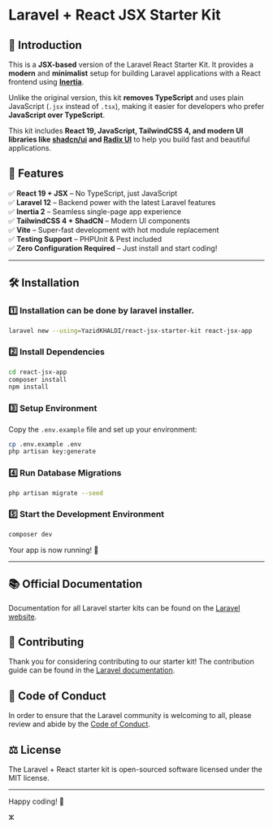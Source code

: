 # Laravel + React JSX Starter Kit  

## 🚀 Introduction  

This is a **JSX-based** version of the Laravel React Starter Kit. It provides a **modern** and **minimalist** setup for building Laravel applications with a React frontend using **[Inertia](https://inertiajs.com)**.  

Unlike the original version, this kit **removes TypeScript** and uses plain JavaScript (`.jsx` instead of `.tsx`), making it easier for developers who prefer **JavaScript over TypeScript**.  

This kit includes **React 19, JavaScript, TailwindCSS 4, and modern UI libraries like [shadcn/ui](https://ui.shadcn.com) and [Radix UI](https://www.radix-ui.com)** to help you build fast and beautiful applications.



## 🎯 Features  

✅ **React 19 + JSX** – No TypeScript, just JavaScript  
✅ **Laravel 12** – Backend power with the latest Laravel features  
✅ **Inertia 2** – Seamless single-page app experience  
✅ **TailwindCSS 4 + ShadCN** – Modern UI components  
✅ **Vite** – Super-fast development with hot module replacement  
✅ **Testing Support** – PHPUnit & Pest included  
✅ **Zero Configuration Required** – Just install and start coding!  

---

## 🛠 Installation  

### 1️⃣ **Installation can be done by laravel installer.**  
```bash
laravel new --using=YazidKHALDI/react-jsx-starter-kit react-jsx-app
````

### 2️⃣ **Install Dependencies**  
```bash
cd react-jsx-app
composer install
npm install
```
### 3️⃣ **Setup Environment**  
Copy the `.env.example` file and set up your environment:  
```bash
cp .env.example .env
php artisan key:generate
```

### 4️⃣ **Run Database Migrations**  
```bash
php artisan migrate --seed
```

### 5️⃣ **Start the Development Environment**
```bash
composer dev
```

Your app is now running! 🎉  

---

## 📚 Official Documentation

Documentation for all Laravel starter kits can be found on the [Laravel website](https://laravel.com/docs/starter-kits).

## 🤝 Contributing

Thank you for considering contributing to our starter kit! The contribution guide can be found in the [Laravel documentation](https://laravel.com/docs/contributions).

## 📜 Code of Conduct

In order to ensure that the Laravel community is welcoming to all, please review and abide by the [Code of Conduct](https://laravel.com/docs/contributions#code-of-conduct).

## ⚖️ License

The Laravel + React starter kit is open-sourced software licensed under the MIT license.

---

Happy coding! 🚀

ⵣ